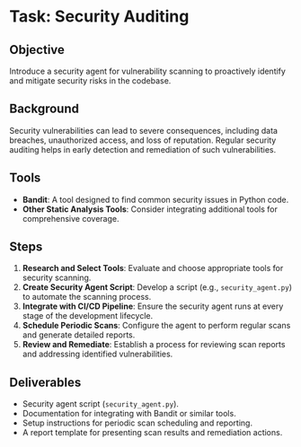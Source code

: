 # Task: Security Auditing

## Objective
Introduce a security agent for vulnerability scanning to proactively identify and mitigate security risks in the codebase.

## Background
Security vulnerabilities can lead to severe consequences, including data breaches, unauthorized access, and loss of reputation. Regular security auditing helps in early detection and remediation of such vulnerabilities.

## Tools
- **Bandit**: A tool designed to find common security issues in Python code.
- **Other Static Analysis Tools**: Consider integrating additional tools for comprehensive coverage.

## Steps
1. **Research and Select Tools**: Evaluate and choose appropriate tools for security scanning.
2. **Create Security Agent Script**: Develop a script (e.g., `security_agent.py`) to automate the scanning process.
3. **Integrate with CI/CD Pipeline**: Ensure the security agent runs at every stage of the development lifecycle.
4. **Schedule Periodic Scans**: Configure the agent to perform regular scans and generate detailed reports.
5. **Review and Remediate**: Establish a process for reviewing scan reports and addressing identified vulnerabilities.

## Deliverables
- Security agent script (`security_agent.py`).
- Documentation for integrating with Bandit or similar tools.
- Setup instructions for periodic scan scheduling and reporting.
- A report template for presenting scan results and remediation actions.
